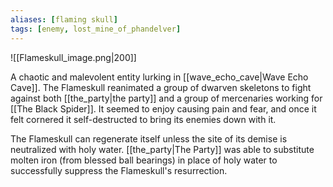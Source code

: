```yaml
---
aliases: [flaming skull]
tags: [enemy, lost_mine_of_phandelver]
---
```

![[Flameskull_image.png|200]]

A chaotic and malevolent entity lurking in [[wave_echo_cave|Wave Echo Cave]]. The Flameskull reanimated a group of dwarven skeletons to fight against both [[the_party|the party]] and a group of mercenaries working for [[The Black Spider]]. It seemed to enjoy causing pain and fear, and once it felt cornered it self-destructed to bring its enemies down with it.

The Flameskull can regenerate itself unless the site of its demise is neutralized with holy water. [[the_party|The Party]] was able to substitute molten iron (from blessed ball bearings) in place of holy water to successfully suppress the Flameskull's resurrection.